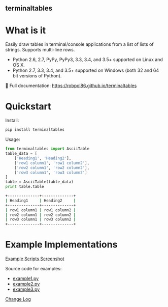 ## terminaltables

# What is it

Easily draw tables in terminal/console applications from a list of lists of strings. Supports multi-line rows.

- Python 2.6, 2.7, PyPy, PyPy3, 3.3, 3.4, and 3.5+ supported on Linux and OS X.
- Python 2.7, 3.3, 3.4, and 3.5+ supported on Windows (both 32 and 64 bit versions of Python).

📖 Full documentation: https://robpol86.github.io/terminaltables


Quickstart
==========

Install:

```bash
pip install terminaltables
```

Usage:

```python
from terminaltables import AsciiTable
table_data = [
    ['Heading1', 'Heading2'],
    ['row1 column1', 'row1 column2'],
    ['row2 column1', 'row2 column2'],
    ['row3 column1', 'row3 column2']
]
table = AsciiTable(table_data)
print table.table
```
```bash
+--------------+--------------+
| Heading1     | Heading2     |
+--------------+--------------+
| row1 column1 | row1 column2 |
| row2 column1 | row2 column2 |
| row3 column1 | row3 column2 |
+--------------+--------------+
```

Example Implementations
=======================
[Example Scripts Screenshot](docs/examples.png?raw=true)

Source code for examples: 
- [example1.py](https://github.com/Robpol86/terminaltables/blob/master/example1.py)
- [example2.py](https://github.com/Robpol86/terminaltables/blob/master/example2.py)
- [example3.py](https://github.com/Robpol86/terminaltables/blob/master/example3.py>)

[Change Log](CHANGELOG.md)